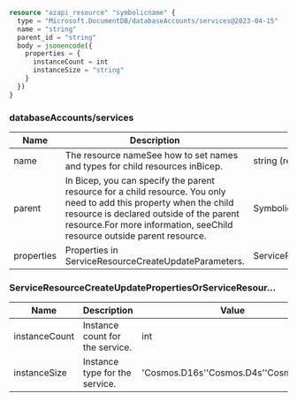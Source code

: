 ```terraform
resource "azapi_resource" "symbolicname" {
  type = "Microsoft.DocumentDB/databaseAccounts/services@2023-04-15"
  name = "string"
  parent_id = "string"
  body = jsonencode({
    properties = {
      instanceCount = int
      instanceSize = "string"
    }
  })
}

```

### databaseAccounts/services

| Name | Description | Value |
|-|-|-|
| name | The resource nameSee how to set names and types for child resources inBicep. | string (required) |
| parent | In Bicep, you can specify the parent resource for a child resource. You only need to add this property when the child resource is declared outside of the parent resource.For more information, seeChild resource outside parent resource. | Symbolic name for resource of type:databaseAccounts |
| properties | Properties in ServiceResourceCreateUpdateParameters. | ServiceResourceCreateUpdatePropertiesOrServiceResour... |


### ServiceResourceCreateUpdatePropertiesOrServiceResour...

| Name | Description | Value |
|-|-|-|
| instanceCount | Instance count for the service. | int |
| instanceSize | Instance type for the service. | 'Cosmos.D16s''Cosmos.D4s''Cosmos.D8s' |


